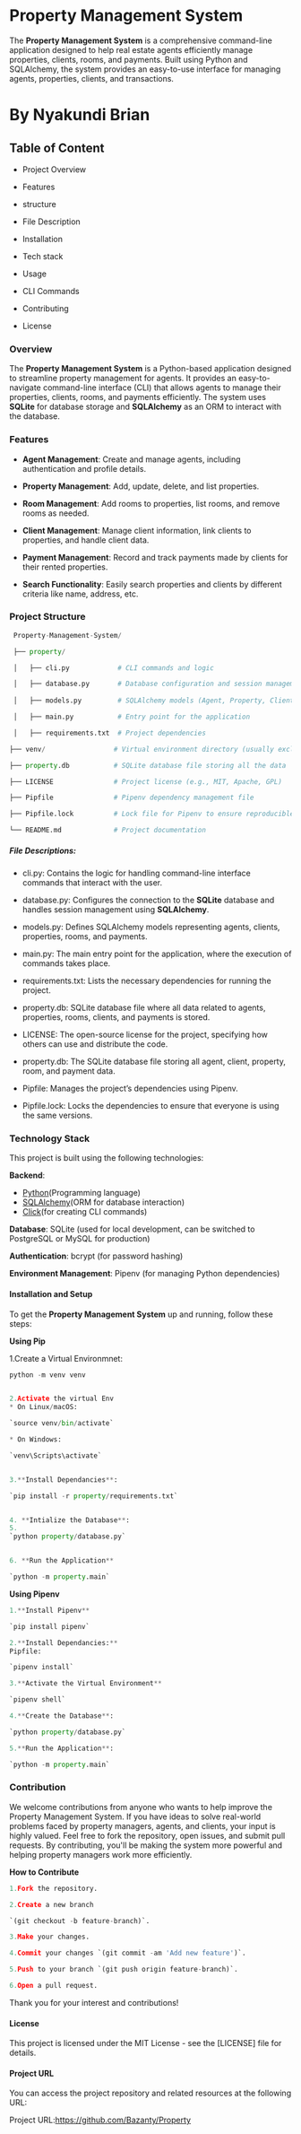 # Property Management System
The **Property Management System** is a comprehensive command-line application designed to help real estate agents efficiently manage properties, clients, rooms, and payments. Built using Python and SQLAlchemy, the system provides an easy-to-use interface for managing agents, properties, clients, and transactions.


# By Nyakundi Brian



## Table of Content
   * Project Overview

   * Features

   * structure

   * File Description

   * Installation

   * Tech stack

   * Usage

   * CLI Commands
  
   * Contributing

   * License




### **Overview**
  The **Property Management System** is a Python-based application designed to streamline property management for agents. 
  It provides an easy-to-navigate command-line interface (CLI) that allows agents to manage their properties, clients, rooms, and payments efficiently.
  The system uses **SQLite** for database storage and **SQLAlchemy** as an ORM to interact with the database.



### **Features**
   * **Agent Management**: Create and manage agents, including authentication and profile details.


   * **Property Management**: Add, update, delete, and list properties.

 
   * **Room Management**: Add rooms to properties, list rooms, and remove rooms as needed.


   * **Client Management**: Manage client information, link clients to properties, and handle client data.


   * **Payment Management**: Record and track payments made by clients for their rented properties.


   * **Search Functionality**: Easily search properties and clients by different criteria like name, address, etc.




### Project Structure


  ```python
   Property-Management-System/

   ├── property/

   │   ├── cli.py            # CLI commands and logic

   │   ├── database.py       # Database configuration and session management 
   
   │   ├── models.py         # SQLAlchemy models (Agent, Property, Client, etc.)

   │   ├── main.py           # Entry point for the application

   │   ├── requirements.txt  # Project dependencies

├── venv/                 # Virtual environment directory (usually excluded from version control)

├── property.db           # SQLite database file storing all the data

├── LICENSE               # Project license (e.g., MIT, Apache, GPL)

├── Pipfile               # Pipenv dependency management file

├── Pipfile.lock          # Lock file for Pipenv to ensure reproducible installs

└── README.md             # Project documentation
```



##### File Descriptions:
* cli.py: Contains the logic for handling command-line interface commands that interact with the user.

* database.py: Configures the connection to the **SQLite** database and handles session management using **SQLAlchemy**.

* models.py: Defines SQLAlchemy models representing agents, clients, properties, rooms, and payments.

* main.py: The main entry point for the application, where the execution of commands takes place.

* requirements.txt: Lists the necessary dependencies for running the project.

* property.db: SQLite database file where all data related to agents, properties, rooms, clients, and payments is stored.
  
* LICENSE: The open-source license for the project, specifying how others can use and distribute the code.

* property.db: The SQLite database file storing all agent, client, property, room, and payment data.

* Pipfile: Manages the project’s dependencies using Pipenv.

* Pipfile.lock: Locks the dependencies to ensure that everyone is using the same versions.


### Technology Stack
This project is built using the following technologies:

**Backend**:
* [Python](https://www.python.org)(Programming language)
* [SQLAlchemy](https://www.python.org)(ORM for database interaction)
* [Click](https://www.python.org)(for creating CLI commands)

**Database**:
SQLite (used for local development, can be switched to PostgreSQL or MySQL for production)

**Authentication**:
bcrypt (for password hashing)

**Environment Management**:
Pipenv (for managing Python dependencies)


 #### Installation and Setup
 To get the **Property Management System** up and running, follow these steps:

 **Using Pip**

1.Create a Virtual Environmnet:

```python
python -m venv venv


2.Activate the virtual Env
* On Linux/macOS:

`source venv/bin/activate`

* On Windows:

`venv\Scripts\activate`


3.**Install Dependancies**: 

`pip install -r property/requirements.txt`


4. **Intialize the Database**:
5. 
`python property/database.py`


6. **Run the Application**

`python -m property.main`

```

   **Using Pipenv**
```python
1.**Install Pipenv**

`pip install pipenv`

2.**Install Dependancies:**
Pipfile:

`pipenv install`

3.**Activate the Virtual Environment**

`pipenv shell`

4.**Create the Database**:

`python property/database.py`

5.**Run the Application**:

`python -m property.main` 

```



  ### **Contribution**
We welcome contributions from anyone who wants to help improve the Property Management System. If you have ideas to solve real-world problems faced by property managers, agents, and clients, your input is highly valued.
Feel free to fork the repository, open issues, and submit pull requests. By contributing, you'll be making the system more powerful and helping property managers work more efficiently.



   **How to Contribute**
 ```python
1.Fork the repository.

2.Create a new branch 

`(git checkout -b feature-branch)`.

3.Make your changes.

4.Commit your changes `(git commit -am 'Add new feature')`.

5.Push to your branch `(git push origin feature-branch)`.

6.Open a pull request.
```



Thank you for your interest and contributions!





#### License
This project is licensed under the MIT License - see the [LICENSE] file for details.





#### Project URL
You can access the project repository and related resources at the following URL:


Project URL:https://github.com/Bazanty/Property













